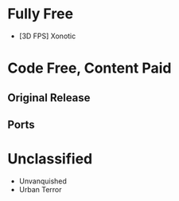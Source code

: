 # Fully Free
- [3D FPS] Xonotic

# Code Free, Content Paid

## Original Release
## Ports
##

# Unclassified
- Unvanquished
- Urban Terror
